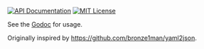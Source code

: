 [![API Documentation](http://img.shields.io/badge/api-Godoc-blue.svg?style=flat-square)](https://godoc.org/github.com/peter-edge/go-yaml2json)
[![MIT License](http://img.shields.io/badge/license-MIT-blue.svg?style=flat-square)](https://github.com/peter-edge/go-yaml2json/blob/master/LICENSE)

See the [Godoc](https://godoc.org/github.com/peter-edge/go-yaml2json) for usage.

Originally inspired by https://github.com/bronze1man/yaml2json.
